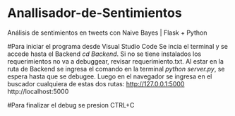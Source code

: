 # Anallisador-de-Sentimientos
Análisis de sentimientos en tweets con Naive Bayes | Flask + Python

#Para iniciar el programa desde Visual Studio Code
Se incia el terminal y se accede hasta el Backend *cd Backend*.
Si no se tiene instalados los requerimientos no va a debuggear, revisar requerimiento.txt.
Al estar en la ruta de Backend se ingresa el comando en la terminal *python server.py*, se espera hasta que se debugee.
Luego en el navegador se ingresa en el buscador cualquiera de estas dos rutas:
  http://127.0.0.1:5000
  http://localhost:5000

#Para finalizar el debug se presion CTRL+C 
  
